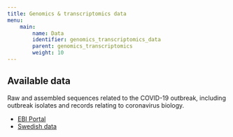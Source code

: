 ```yaml
---
title: Genomics & transcriptomics data
menu:
    main:
        name: Data
        identifier: genomics_transcriptomics_data
        parent: genomics_transcriptomics
        weight: 10
---
```


## Available data
Raw and assembled sequences related to the COVID-19 outbreak, including outbreak isolates and records relating to coronavirus biology.
* [EBI Portal](https://www.covid19dataportal.org/proteins)
* [Swedish data](swedish_data)
